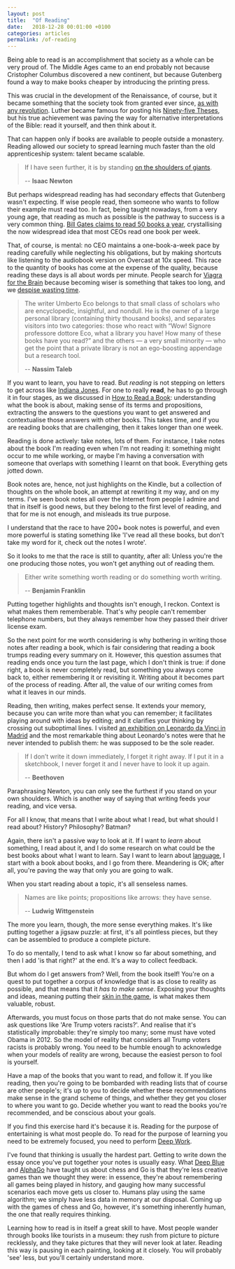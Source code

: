 ```yaml
---
layout: post
title:  "Of Reading"
date:   2018-12-28 00:01:00 +0100
categories: articles
permalink: /of-reading
---
```

Being able to read is an accomplishment that society as a whole can be very proud of. The Middle Ages came to an end probably not because Cristopher Columbus discovered a new continent, but because Gutenberg found a way to make books cheaper by introducing the printing press.

This was crucial in the development of the Renaissance, of course, but it became something that the society took from granted ever since, [as with any revolution](/revolutions). Luther became famous for posting his [Ninety-five Theses](https://en.wikipedia.org/wiki/Ninety-five_Theses), but his true achievement was paving the way for alternative interpretations of the Bible: read it yourself, and then think about it.

That can happen only if books are available to people outside a monastery. Reading allowed our society to spread learning much faster than the old apprenticeship system: talent became scalable.

> If I have seen further, it is by standing [on the shoulders of giants](https://en.wikipedia.org/wiki/Standing_on_the_shoulders_of_giants).
>
> -- __Isaac Newton__

But perhaps widespread reading has had secondary effects that Gutenberg wasn't expecting. If wise people read, then someone who wants to follow their example must read too. In fact, being taught nowadays, from a very young age, that reading as much as possible is the pathway to success is a very common thing. [Bill Gates claims to read 50 books a year](https://www.nytimes.com/2016/01/04/fashion/bill-gates-gates-notes-books.html), crystallising the now widespread idea that most CEOs read one book per week.

That, of course, is mental: no CEO maintains a one-book-a-week pace by reading carefully while neglecting his obligations, but by making shortcuts like listening to the audiobook version on Overcast at 10x speed. This race to the quantity of books has come at the expense of the quality, because reading these days is all about words per minute. People search for [Viagra for the Brain](https://www.google.com/search?q=viagra+for+the+brain) because becoming wiser is something that takes too long, and we [despise wasting time](/of-wasted-time).

> The writer Umberto Eco belongs to that small class of scholars who are encyclopedic, insightful, and nondull. He is the owner of a large personal library (containing thirty thousand books), and separates visitors into two categories: those who react with “Wow! Signore professore dottore Eco, what a library you have! How many of these books have you read?” and the others — a very small minority — who get the point that a private library is not an ego-boosting appendage but a research tool.
>
> -- __Nassim Taleb__

If you want to learn, you have to read. But *reading* is not stepping on letters to get across like [Indiana Jones](https://www.youtube.com/watch?v=MxPdqbmYi8U#t=1m28s). For one to really __read__, he has to go through it in four stages, as we discussed in [How to Read a Book](/how-to-read-a-book): understanding what the book is about, making sense of its terms and propositions, extracting the answers to the questions you want to get answered and contextualise those answers with other books. This takes time, and if you are reading books that are challenging, then it takes longer than one week.

Reading is done actively: take notes, lots of them. For instance, I take notes about the book I'm reading even when I'm not reading it: something might occur to me while working, or maybe I'm having a conversation with someone that overlaps with something I learnt on that book. Everything gets jotted down.

Book notes are, hence, not just highlights on the Kindle, but a collection of thoughts on the whole book, an attempt at rewriting it my way, and on my terms. I've seen book notes all over the Internet from people I admire and that in itself is good news, but they belong to the first level of reading, and that for me is not enough, and misleads its true purpose.

I understand that the race to have 200+ book notes is powerful, and even more powerful is stating something like 'I've read all these books, but don't take my word for it, check out the notes I wrote'.

So it looks to me that the race is still to quantity, after all: Unless you're the one producing those notes, you won't get anything out of reading them.

> Either write something worth reading or do something worth writing.
>
> -- __Benjamin Franklin__

Putting together highlights and thoughts isn't enough, I reckon. Context is what makes them rememberable. That's why people can't remember telephone numbers, but they always remember how they passed their driver license exam.

So the next point for me worth considering is why bothering in writing those notes after reading a book, which is fair considering that reading a book trumps reading every summary on it. However, this question assumes that reading ends once you turn the last page, which I don't think is true: if done right, a book is never completely read, but something you always come back to, either remembering it or revisiting it. Writing about it becomes part of the process of reading. After all, the value of our writing comes from what it leaves in our minds.

Reading, then writing, makes perfect sense. It extends your memory, because you can write more than what you can remember; it facilitates playing around with ideas by editing; and it clarifies your thinking by crossing out suboptimal lines. I visited [an exhibition on Leonardo da Vinci in Madrid](https://www.losrostrosdelgenio.com/) and the most remarkable thing about Leonardo's notes were that he never intended to publish them: he was supposed to be the sole reader.

> If I don’t write it down immediately, I forget it right away. If I put it in a sketchbook, I never forget it and I never have to look it up again.
>
> -- __Beethoven__

Paraphrasing Newton, you can only see the furthest if you stand on your own shoulders. Which is another way of saying that writing feeds your reading, and vice versa.

For all I know, that means that I write about what I read, but what should I read about? History? Philosophy? Batman?

Again, there isn't a passive way to look at it. If I want to *learn* about something, I read about it, and I do some research on what could be the best books about what I want to learn. Say I want to learn about [language](/reading), I start with a book about books, and I go from there. Meandering is OK; after all, you're paving the way that only you are going to walk.

When you start reading about a topic, it's all senseless names.

> Names are like points; propositions like arrows: they have sense.
>
> -- __Ludwig Wittgenstein__

The more you learn, though, the more sense everything makes. It's like putting together a jigsaw puzzle: at first, it's all pointless pieces, but they can be assembled to produce a complete picture.

To do so mentally, I tend to ask what I know so far about something, and then I add 'is that right?' at the end. It's a way to collect feedback.

But whom do I get answers from? Well, from the book itself! You're on a quest to put together a corpus of knowledge that is as close to reality as possible, and that means that it *has to make sense*. Exposing your thoughts and ideas, meaning putting their [skin in the game](/skin-in-the-game), is what makes them valuable, robust.

Afterwards, you must focus on those parts that do not make sense. You can ask questions like 'Are Trump voters racists?'. And realise that it's statistically improbable: they're simply too many; some must have voted Obama in 2012. So the model of reality that considers all Trump voters racists is probably wrong. You need to be humble enough to acknowledge when your models of reality are wrong, because the easiest person to fool is yourself.

Have a map of the books that you want to read, and follow it. If you like reading, then you're going to be bombarded with reading lists that of course are other people's; it's up to you to decide whether these recommendations make sense in the grand scheme of things, and whether they get you closer to where you want to go. Decide whether you want to read the books you're recommended, and be conscious about your goals.

If you find this exercise hard it's because it is. Reading for the purpose of entertaining is what most people do. To read for the purpose of learning you need to be extremely focused, you need to perform [Deep Work](/deep-work).

I've found that thinking is usually the hardest part. Getting to write down the essay once you've put together your notes is usually easy. What [Deep Blue](https://en.wikipedia.org/wiki/Deep_Blue_(chess_computer)) and [AlphaGo](https://en.wikipedia.org/wiki/AlphaGo_versus_Lee_Sedol) have taught us about chess and Go is that they're less creative games than we thought they were: in essence, they're about remembering all games being played in history, and gauging how many successful scenarios each move gets us closer to. Humans play using the same algorithm; we simply have less data in memory at our disposal. Coming up with the games of chess and Go, however, it's something inherently human, the one that really requires thinking.

Learning how to read is in itself a great skill to have. Most people wander through books like tourists in a museum: they rush from picture to picture recklessly, and they take pictures that they will never look at later. Reading this way is pausing in each painting, looking at it closely. You will probably 'see' less, but you'll certainly understand more.
